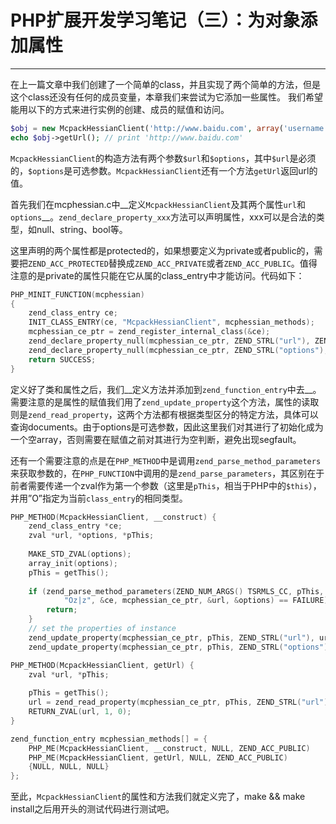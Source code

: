 # PHP扩展开发学习笔记（三）：为对象添加属性
---
在上一篇文章中我们创建了一个简单的class，并且实现了两个简单的方法，但是这个class还没有任何的成员变量，本章我们来尝试为它添加一些属性。 我们希望能用以下的方式来进行实例的创建、成员的赋值和访问。

```php
$obj = new McpackHessianClient('http://www.baidu.com', array('username' => 'Ray'));
echo $obj->getUrl(); // print 'http://www.baidu.com'
```
`McpackHessianClient`的构造方法有两个参数`$url`和`$options`，其中`$url`是必须的，`$options`是可选参数。`McpackHessianClient`还有一个方法`getUrl`返回url的值。

首先我们在mcphessian.c中__定义`McpackHessianClient`及其两个属性`url`和`options`__。`zend_declare_property_xxx`方法可以声明属性，xxx可以是合法的类型，如null、string、bool等。

这里声明的两个属性都是protected的，如果想要定义为private或者public的，需要把`ZEND_ACC_PROTECTED`替换成`ZEND_ACC_PRIVATE`或者`ZEND_ACC_PUBLIC`。值得注意的是private的属性只能在它从属的class_entry中才能访问。代码如下：

```c
PHP_MINIT_FUNCTION(mcphessian)
{
	zend_class_entry ce; 
	INIT_CLASS_ENTRY(ce, "McpackHessianClient", mcphessian_methods);
	mcphessian_ce_ptr = zend_register_internal_class(&ce);
	zend_declare_property_null(mcphessian_ce_ptr, ZEND_STRL("url"), ZEND_ACC_PROTECTED TSRMLS_CC);
	zend_declare_property_null(mcphessian_ce_ptr, ZEND_STRL("options"), ZEND_ACC_PROTECTED TSRMLS_CC);
	return SUCCESS;
}
```
定义好了类和属性之后，我们__定义方法并添加到`zend_function_entry`中去__。需要注意的是属性的赋值我们用了`zend_update_property`这个方法，属性的读取则是`zend_read_property`，这两个方法都有根据类型区分的特定方法，具体可以查询documents。由于options是可选参数，因此这里我们对其进行了初始化成为一个空array，否则需要在赋值之前对其进行为空判断，避免出现segfault。

还有一个需要注意的点是在`PHP_METHOD`中是调用`zend_parse_method_parameters`来获取参数的，在`PHP_FUNCTION`中调用的是`zend_parse_parameters`，其区别在于前者需要传递一个zval作为第一个参数（这里是`pThis`，相当于PHP中的`$this`），并用”O”指定为当前`class_entry`的相同类型。

```c
PHP_METHOD(McpackHessianClient, __construct) {
	zend_class_entry *ce;
	zval *url, *options, *pThis;
 
	MAKE_STD_ZVAL(options);
	array_init(options);
	pThis = getThis();
 
	if (zend_parse_method_parameters(ZEND_NUM_ARGS() TSRMLS_CC, pThis,
            "Oz|z", &ce, mcphessian_ce_ptr, &url, &options) == FAILURE) {
    	return;
	}   
	// set the properties of instance
	zend_update_property(mcphessian_ce_ptr, pThis, ZEND_STRL("url"), url TSRMLS_CC);
	zend_update_property(mcphessian_ce_ptr, pThis, ZEND_STRL("options"), options TSRMLS_CC);

PHP_METHOD(McpackHessianClient, getUrl) {
	zval *url, *pThis;
     
	pThis = getThis();
	url = zend_read_property(mcphessian_ce_ptr, pThis, ZEND_STRL("url"), 1 TSRMLS_CC);
	RETURN_ZVAL(url, 1, 0); 
}

zend_function_entry mcphessian_methods[] = { 
	PHP_ME(McpackHessianClient, __construct, NULL, ZEND_ACC_PUBLIC)
	PHP_ME(McpackHessianClient, getUrl, NULL, ZEND_ACC_PUBLIC)
	{NULL, NULL, NULL}
};
```

至此，`McpackHessianClient`的属性和方法我们就定义完了，make && make install之后用开头的测试代码进行测试吧。
